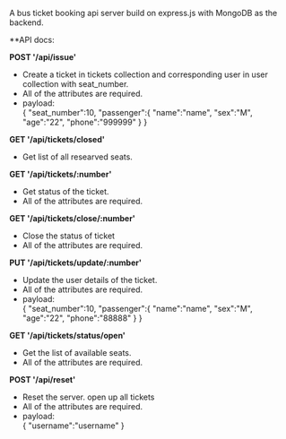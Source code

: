 A bus ticket booking api server build on express.js with MongoDB as the backend.

**API docs:   
  
**POST '/api/issue'**
* Create a ticket in tickets collection and corresponding user in user collection with seat_number. 
* All of the attributes are required. 
* payload:  
{
    "seat_number":10,
    "passenger":{
        "name":"name",
        "sex":"M",
        "age":"22",
        "phone":"999999"
    }
}   

**GET '/api/tickets/closed'**
* Get list of all researved seats. 
  
**GET '/api/tickets/:number'**
* Get status of the ticket. 
* All of the attributes are required. 
  
**GET '/api/tickets/close/:number'**
* Close the status of ticket 
* All of the attributes are required. 

**PUT '/api/tickets/update/:number'**
* Update the user details of the ticket. 
* All of the attributes are required. 
* payload:  
{
    "seat_number":10,
    "passenger":{
        "name":"name",
        "sex":"M",
        "age":"22",
        "phone":"88888"
    }
} 
  
**GET '/api/tickets/status/open'**
* Get the list of available seats.
* All of the attributes are required.  
  
**POST '/api/reset'**
* Reset the server. open up all tickets 
* All of the attributes are required. 
* payload:  
{
    "username":"username"
}   
